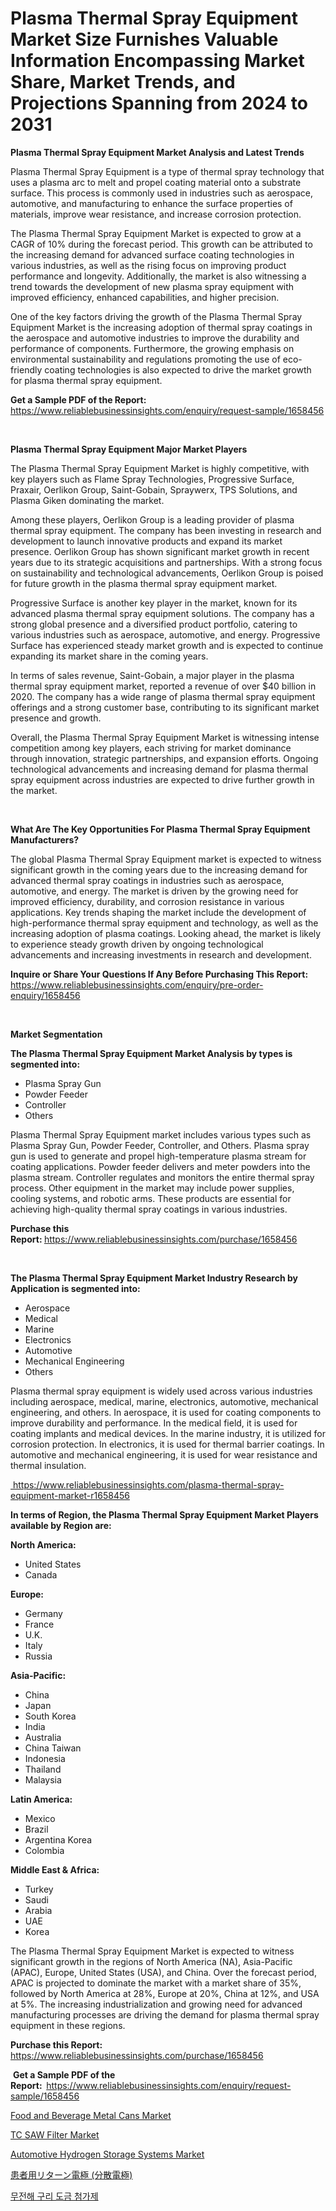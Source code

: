 <p><h1>Plasma Thermal Spray Equipment Market Size Furnishes Valuable Information Encompassing Market Share, Market Trends, and Projections Spanning from 2024 to 2031</h1></p><p><strong>Plasma Thermal Spray Equipment Market Analysis and Latest Trends</strong></p>
<p><p>Plasma Thermal Spray Equipment is a type of thermal spray technology that uses a plasma arc to melt and propel coating material onto a substrate surface. This process is commonly used in industries such as aerospace, automotive, and manufacturing to enhance the surface properties of materials, improve wear resistance, and increase corrosion protection.</p><p>The Plasma Thermal Spray Equipment Market is expected to grow at a CAGR of 10% during the forecast period. This growth can be attributed to the increasing demand for advanced surface coating technologies in various industries, as well as the rising focus on improving product performance and longevity. Additionally, the market is also witnessing a trend towards the development of new plasma spray equipment with improved efficiency, enhanced capabilities, and higher precision.</p><p>One of the key factors driving the growth of the Plasma Thermal Spray Equipment Market is the increasing adoption of thermal spray coatings in the aerospace and automotive industries to improve the durability and performance of components. Furthermore, the growing emphasis on environmental sustainability and regulations promoting the use of eco-friendly coating technologies is also expected to drive the market growth for plasma thermal spray equipment.</p></p>
<p><strong>Get a Sample PDF of the Report:&nbsp;</strong> <a href="https://www.reliablebusinessinsights.com/enquiry/request-sample/1658456">https://www.reliablebusinessinsights.com/enquiry/request-sample/1658456</a></p>
<p>&nbsp;</p>
<p><strong>Plasma Thermal Spray Equipment Major Market Players</strong></p>
<p><p>The Plasma Thermal Spray Equipment Market is highly competitive, with key players such as Flame Spray Technologies, Progressive Surface, Praxair, Oerlikon Group, Saint-Gobain, Spraywerx, TPS Solutions, and Plasma Giken dominating the market. </p><p>Among these players, Oerlikon Group is a leading provider of plasma thermal spray equipment. The company has been investing in research and development to launch innovative products and expand its market presence. Oerlikon Group has shown significant market growth in recent years due to its strategic acquisitions and partnerships. With a strong focus on sustainability and technological advancements, Oerlikon Group is poised for future growth in the plasma thermal spray equipment market.</p><p>Progressive Surface is another key player in the market, known for its advanced plasma thermal spray equipment solutions. The company has a strong global presence and a diversified product portfolio, catering to various industries such as aerospace, automotive, and energy. Progressive Surface has experienced steady market growth and is expected to continue expanding its market share in the coming years.</p><p>In terms of sales revenue, Saint-Gobain, a major player in the plasma thermal spray equipment market, reported a revenue of over $40 billion in 2020. The company has a wide range of plasma thermal spray equipment offerings and a strong customer base, contributing to its significant market presence and growth.</p><p>Overall, the Plasma Thermal Spray Equipment Market is witnessing intense competition among key players, each striving for market dominance through innovation, strategic partnerships, and expansion efforts. Ongoing technological advancements and increasing demand for plasma thermal spray equipment across industries are expected to drive further growth in the market.</p></p>
<p>&nbsp;</p>
<p><strong>What Are The Key Opportunities For Plasma Thermal Spray Equipment Manufacturers?</strong></p>
<p><p>The global Plasma Thermal Spray Equipment market is expected to witness significant growth in the coming years due to the increasing demand for advanced thermal spray coatings in industries such as aerospace, automotive, and energy. The market is driven by the growing need for improved efficiency, durability, and corrosion resistance in various applications. Key trends shaping the market include the development of high-performance thermal spray equipment and technology, as well as the increasing adoption of plasma coatings. Looking ahead, the market is likely to experience steady growth driven by ongoing technological advancements and increasing investments in research and development.</p></p>
<p><strong>Inquire or Share Your Questions If Any Before Purchasing This Report:</strong> <a href="https://www.reliablebusinessinsights.com/enquiry/pre-order-enquiry/1658456">https://www.reliablebusinessinsights.com/enquiry/pre-order-enquiry/1658456</a></p>
<p>&nbsp;</p>
<p><strong>Market Segmentation</strong></p>
<p><strong>The Plasma Thermal Spray Equipment Market Analysis by types is segmented into:</strong></p>
<p><ul><li>Plasma Spray Gun</li><li>Powder Feeder</li><li>Controller</li><li>Others</li></ul></p>
<p><p>Plasma Thermal Spray Equipment market includes various types such as Plasma Spray Gun, Powder Feeder, Controller, and Others. Plasma spray gun is used to generate and propel high-temperature plasma stream for coating applications. Powder feeder delivers and meter powders into the plasma stream. Controller regulates and monitors the entire thermal spray process. Other equipment in the market may include power supplies, cooling systems, and robotic arms. These products are essential for achieving high-quality thermal spray coatings in various industries.</p></p>
<p><strong>Purchase this Report:&nbsp;</strong><a href="https://www.reliablebusinessinsights.com/purchase/1658456">https://www.reliablebusinessinsights.com/purchase/1658456</a></p>
<p>&nbsp;</p>
<p><strong>The Plasma Thermal Spray Equipment Market Industry Research by Application is segmented into:</strong></p>
<p><ul><li>Aerospace</li><li>Medical</li><li>Marine</li><li>Electronics</li><li>Automotive</li><li>Mechanical Engineering</li><li>Others</li></ul></p>
<p><p>Plasma thermal spray equipment is widely used across various industries including aerospace, medical, marine, electronics, automotive, mechanical engineering, and others. In aerospace, it is used for coating components to improve durability and performance. In the medical field, it is used for coating implants and medical devices. In the marine industry, it is utilized for corrosion protection. In electronics, it is used for thermal barrier coatings. In automotive and mechanical engineering, it is used for wear resistance and thermal insulation.</p></p>
<p><a href="https://www.reliablebusinessinsights.com/plasma-thermal-spray-equipment-market-r1658456">&nbsp;https://www.reliablebusinessinsights.com/plasma-thermal-spray-equipment-market-r1658456</a></p>
<p><strong>In terms of Region, the Plasma Thermal Spray Equipment Market Players available by Region are:</strong></p>
<p>
    <p> <strong> North America: </strong>
        <ul>
            <li>United States</li>
            <li>Canada</li>
        </ul>
        </p> 
    <p> <strong> Europe: </strong>
        <ul>
            <li>Germany</li>
            <li>France</li>
            <li>U.K.</li>
            <li>Italy</li>
            <li>Russia</li>
        </ul>
        </p> 
    <p> <strong> Asia-Pacific: </strong>
        <ul>
            <li>China</li>
            <li>Japan</li>
            <li>South Korea</li>
            <li>India</li>
            <li>Australia</li>
            <li>China Taiwan</li>
            <li>Indonesia</li>
            <li>Thailand</li>
            <li>Malaysia</li>
        </ul>
        </p> 
    <p> <strong> Latin America: </strong>
        <ul>
            <li>Mexico</li>
            <li>Brazil</li>
            <li>Argentina Korea</li>
            <li>Colombia</li>
        </ul>
        </p> 
    <p> <strong> Middle East & Africa: </strong>
        <ul>
            <li>Turkey</li>
            <li>Saudi</li>
            <li>Arabia</li>
            <li>UAE</li>
            <li>Korea</li>
        </ul>
    </p>
    </p>
<p><p>The Plasma Thermal Spray Equipment Market is expected to witness significant growth in the regions of North America (NA), Asia-Pacific (APAC), Europe, United States (USA), and China. Over the forecast period, APAC is projected to dominate the market with a market share of 35%, followed by North America at 28%, Europe at 20%, China at 12%, and USA at 5%. The increasing industrialization and growing need for advanced manufacturing processes are driving the demand for plasma thermal spray equipment in these regions.</p></p>
<p><strong>Purchase this Report: </strong><a href="https://www.reliablebusinessinsights.com/purchase/1658456">https://www.reliablebusinessinsights.com/purchase/1658456</a></p>
<p>&nbsp;<strong>Get a Sample PDF of the Report:&nbsp;&nbsp;</strong><a href="https://www.reliablebusinessinsights.com/enquiry/request-sample/1658456">https://www.reliablebusinessinsights.com/enquiry/request-sample/1658456</a></p>
<p><strong></strong></p>
<p><p><a href="https://www.linkedin.com/pulse/food-beverage-metal-cans-market-trends-forecast-competitive-dyodf?trackingId=fZGV4xPvsida7U4mpDvMxQ%3D%3D">Food and Beverage Metal Cans Market</a></p><p><a href="https://issuu.com/reportprime-2/docs/tc-saw-filter-market-size-2030.pptx">TC SAW Filter Market</a></p><p><a href="https://github.com/kathiaseamanalvaradovlprc2h/Market-Research-Report-List-2/blob/main/automotive-hydrogen-storage-systems-market.md">Automotive Hydrogen Storage Systems Market</a></p><p><a href="https://github.com/pepo3k/Market-Research-Report-List-1/blob/main/818650795888.md">患者用リターン電極 (分散電極)</a></p><p><a href="https://medium.com/@simeonbode1/%EC%A0%84%EA%B8%B0-%EC%97%86%EC%9D%B4-%EB%8F%99-%EB%8F%84%EA%B8%88-%EC%B2%A8%EA%B0%80%EC%A0%9C-%EC%8B%9C%EC%9E%A5-%EB%B6%84%EC%84%9D-%EA%B7%B8-%EC%97%B0%EA%B0%84-%EC%84%B1%EC%9E%A5%EB%A5%A0-%EC%8B%9C%EC%9E%A5-%EC%84%B8%EB%B6%84%ED%99%94-%EB%B0%8F-%EA%B8%80%EB%A1%9C%EB%B2%8C-%EC%82%B0%EC%97%85-%EA%B0%9C%EC%9A%94-ba0511274075">무전해 구리 도금 첨가제</a></p></p>